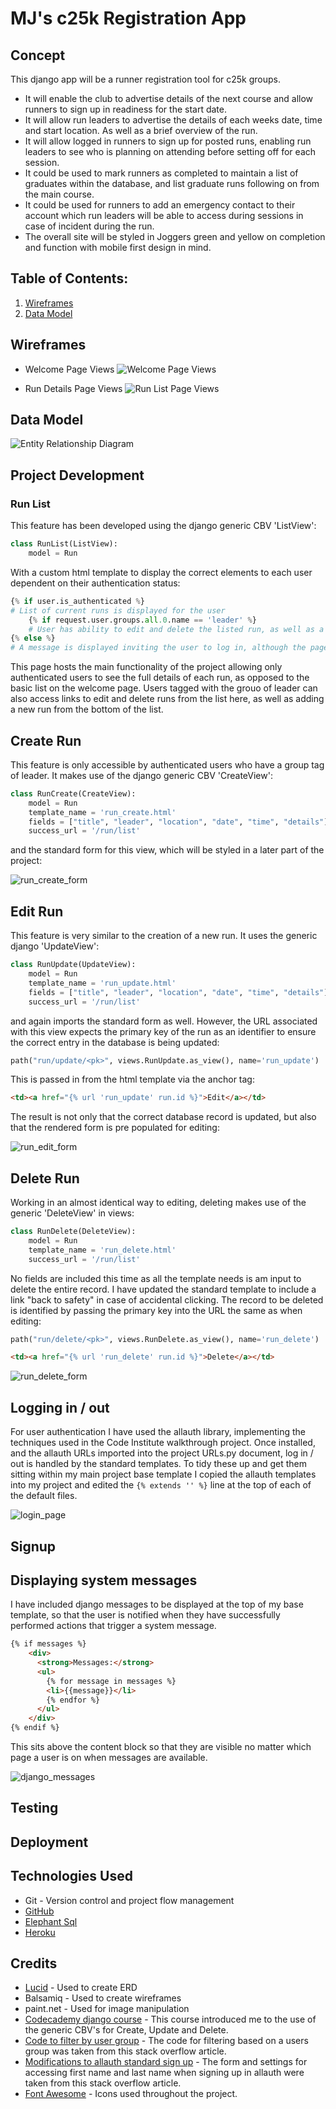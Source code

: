 # MJ's c25k Registration App

## Concept 

This django app will be a runner registration tool for c25k groups. 
* It will enable the club to advertise details of the next course and allow runners to sign up in readiness for the start date. 
* It will allow run leaders to advertise the details of each weeks date, time and start location. As well as a brief overview of the run. 
* It will allow logged in runners to sign up for posted runs, enabling run leaders to see who is planning on attending before setting off for each session. 
* It could be used to mark runners as completed to maintain a list of graduates within the database, and list graduate runs following on from the main course. 
* It could be used for runners to add an emergency contact to their account which run leaders will be able to access during sessions in case of incident during the run. 
* The overall site will be styled in Joggers green and yellow on completion and function with mobile first design in mind. 

## Table of Contents:
1. [Wireframes](#wireframes)
2. [Data Model](#data-model)

## Wireframes
* Welcome Page Views
![Welcome Page Views](/documentation/welcome_page.png)

* Run Details Page Views
![Run List Page Views](/documentation/run_list.png)

## Data Model

![Entity Relationship Diagram](/documentation/ERD.png)

## Project Development

### Run List 
This feature has been developed using the django generic CBV 'ListView':
```python
class RunList(ListView):
    model = Run
```
With a custom html template to display the correct elements to each user dependent on their authentication status:
```python
{% if user.is_authenticated %}
# List of current runs is displayed for the user
    {% if request.user.groups.all.0.name == 'leader' %}
    # User has ability to edit and delete the listed run, as well as a button to add a new run
{% else %}
# A message is displayed inviting the user to log in, although the page is only shown in the nav bar for authenticated users
```
This page hosts the main functionality of the project allowing only authenticated users to see the full details of each run, as opposed to the basic list on the welcome page. Users tagged with the grouo of leader can also access links to edit and delete runs from the list here, as well as adding a new run from the bottom of the list. 

## Create Run
This feature is only accessible by authenticated users who have a group tag of leader. It makes use of the django generic CBV 'CreateView':
```python
class RunCreate(CreateView):
    model = Run
    template_name = 'run_create.html'
    fields = ["title", "leader", "location", "date", "time", "details"]
    success_url = '/run/list'
``` 
and the standard form for this view, which will be styled in a later part of the project:

![run_create_form](documentation/run_create_form.png)

## Edit Run
This feature is very similar to the creation of a new run. It uses the generic django 'UpdateView':
```python
class RunUpdate(UpdateView):
    model = Run
    template_name = 'run_update.html'
    fields = ["title", "leader", "location", "date", "time", "details"]
    success_url = '/run/list'
```
and again imports the standard form as well. However, the URL associated with this view expects the primary key of the run as an identifier to ensure the correct entry in the database is being updated:
```python
path("run/update/<pk>", views.RunUpdate.as_view(), name='run_update')
```
This is passed in from the html template via the anchor tag:
```html
<td><a href="{% url 'run_update' run.id %}">Edit</a></td>
```
The result is not only that the correct database record is updated, but also that the rendered form is pre populated for editing:

![run_edit_form](documentation/run_edit_form.png)

## Delete Run
Working in an almost identical way to editing, deleting makes use of the generic 'DeleteView' in views:
```python
class RunDelete(DeleteView):
    model = Run
    template_name = 'run_delete.html'
    success_url = '/run/list'
```
No fields are included this time as all the template needs is am input to delete the entire record. I have updated the standard template to include a link "back to safety" in case of accidental clicking. 
The record to be deleted is identified by passing the primary key into the URL the same as when editing:
```python
path("run/delete/<pk>", views.RunDelete.as_view(), name='run_delete')
```
```html
<td><a href="{% url 'run_delete' run.id %}">Delete</a></td>
```

![run_delete_form](documentation/run_delete_form.png)

## Logging in / out

For user authentication I have used the allauth library, implementing the techniques used in the Code Institute walkthrough project. 
Once installed, and the allauth URLs imported into the project URLs.py document, log in / out is handled by the standard templates. To tidy these up and get them sitting within my main project base template I copied the allauth templates into my project and edited the `{% extends '' %}` line at the top of each of the default files. 

![login_page](documentation/login.png)

## Signup

## Displaying system messages

I have included django messages to be displayed at the top of my base template, so that the user is notified when they have successfully performed actions that trigger a system message. 
```html
{% if messages %}
    <div>
      <strong>Messages:</strong>
      <ul>
        {% for message in messages %}
        <li>{{message}}</li>
        {% endfor %}
      </ul>
    </div>
{% endif %}
```
This sits above the content block so that they are visible no matter which page a user is on when messages are available. 

![django_messages](documentation/messages.png)

## Testing

## Deployment

## Technologies Used
* Git - Version control and project flow management
* [GitHub](https://github.com/)
* [Elephant Sql](https://www.elephantsql.com/)
* [Heroku](https://www.heroku.com/home)

## Credits
* [Lucid](https://lucid.app/) - Used to create ERD
* Balsamiq - Used to create wireframes
* paint.net - Used for image manipulation
* [Codecademy django course](https://www.codecademy.com/paths/build-python-web-apps-with-django/) - This course introduced me to the use of the generic CBV's for Create, Update and Delete.
* [Code to filter by user group](https://stackoverflow.com/questions/73371568/how-to-check-user-group-in-django-template) - The code for filtering based on a users group was taken from this stack overflow article.
* [Modifications to allauth standard sign up](https://stackoverflow.com/questions/12303478/how-to-customize-user-profile-when-using-django-allauth) - The form and settings for accessing first name and last name when signing up in allauth were taken from this stack overflow article.
* [Font Awesome](https://fontawesome.com/) - Icons used throughout the project.